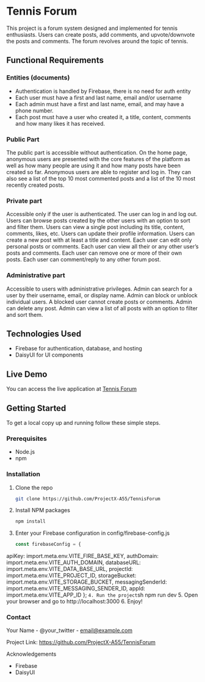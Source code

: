 # Tennis Forum

This project is a forum system designed and implemented for tennis enthusiasts. Users can create posts, add comments, and upvote/downvote the posts and comments. The forum revolves around the topic of tennis.

## Functional Requirements

### Entities (documents)

- Authentication is handled by Firebase, there is no need for auth entity
- Each user must have a first and last name, email and/or username
- Each admin must have a first and last name, email, and may have a phone number.
- Each post must have a user who created it, a title, content, comments and how many likes it has received.

### Public Part

The public part is accessible without authentication. On the home page, anonymous users are presented with the core features of the platform as well as how many people are using it and how many posts have been created so far. Anonymous users are able to register and log in. They can also see a list of the top 10 most commented posts and a list of the 10 most recently created posts.

### Private part

Accessible only if the user is authenticated. The user can log in and log out. Users can browse posts created by the other users with an option to sort and filter them. Users can view a single post including its title, content, comments, likes, etc. Users can update their profile information. Users can create a new post with at least a title and content. Each user can edit only personal posts or comments. Each user can view all their or any other user’s posts and comments. Each user can remove one or more of their own posts. Each user can comment/reply to any other forum post.

### Administrative part

Accessible to users with administrative privileges. Admin can search for a user by their username, email, or display name. Admin can block or unblock individual users. A blocked user cannot create posts or comments. Admin can delete any post. Admin can view a list of all posts with an option to filter and sort them.

## Technologies Used

- Firebase for authentication, database, and hosting
- DaisyUI for UI components

## Live Demo

You can access the live application at [Tennis Forum](https://tennis-forum-12fa0.web.app/)

## Getting Started

To get a local copy up and running follow these simple steps.

### Prerequisites

- Node.js
- npm

### Installation

1. Clone the repo
    ```sh
    git clone https://github.com/ProjectX-A55/TennisForum
2. Install NPM packages
    ```sh
    npm install
3. Enter your Firebase configuration in config/firebase-config.js
   ```js
   const firebaseConfig = {
  apiKey: import.meta.env.VITE_FIRE_BASE_KEY,
  authDomain: import.meta.env.VITE_AUTH_DOMAIN,
  databaseURL: import.meta.env.VITE_DATA_BASE_URL,
  projectId: import.meta.env.VITE_PROJECT_ID,
  storageBucket: import.meta.env.VITE_STORAGE_BUCKET,
  messagingSenderId: import.meta.env.VITE_MESSAGING_SENDER_ID,
  appId: import.meta.env.VITE_APP_ID
    };
    ```
4. Run the project
    ```sh
    npm run dev
5. Open your browser and go to http://localhost:3000
6. Enjoy!

### Contact
Your Name - @your_twitter - email@example.com

Project Link: https://github.com/ProjectX-A55/TennisForum

Acknowledgements
- Firebase
- DaisyUI
